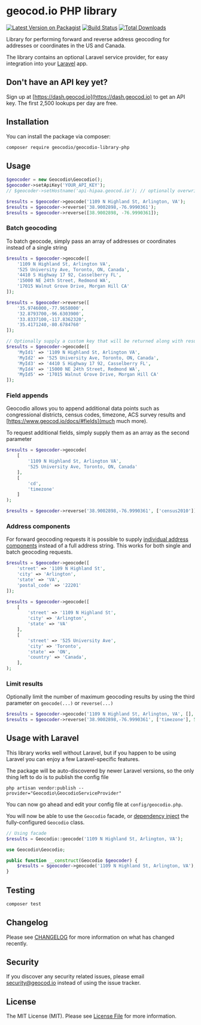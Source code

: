 # geocod.io PHP library

[![Latest Version on Packagist](https://img.shields.io/packagist/v/geocodio/geocodio-library-php.svg?style=flat-square)](https://packagist.org/packages/geocodio/geocodio-library-php)
[![Build Status](https://img.shields.io/travis/geocodio/geocodio-library-php/master.svg?style=flat-square)](https://travis-ci.org/geocodio/geocodio-library-php)
[![Total Downloads](https://img.shields.io/packagist/dt/geocodio/geocodio-library-php.svg?style=flat-square)](https://packagist.org/packages/geocodio/geocodio-library-php)

Library for performing forward and reverse address geocoding for addresses or coordinates in the US and Canada.

The library contains an optional Laravel service provider, for easy integration into your [Laravel](https://laravel.com) app.

## Don't have an API key yet?

Sign up at [https://dash.geocod.io](https://dash.geocod.io) to get an API key. The first 2,500 lookups per day are free.

## Installation

You can install the package via composer:

```bash
composer require geocodio/geocodio-library-php
```

## Usage

```php
$geocoder = new Geocodio\Geocodio();
$geocoder->setApiKey('YOUR_API_KEY');
// $geocoder->setHostname('api-hipaa.geocod.io'); // optionally overwrite the API hostname

$results = $geocoder->geocode('1109 N Highland St, Arlington, VA');
$results = $geocoder->reverse('38.9002898,-76.9990361');
$results = $geocoder->reverse([38.9002898, -76.9990361]);
```

### Batch geocoding

To batch geocode, simply pass an array of addresses or coordinates instead of a single string

```php
$results = $geocoder->geocode([
    '1109 N Highland St, Arlington VA',
    '525 University Ave, Toronto, ON, Canada',
    '4410 S Highway 17 92, Casselberry FL',
    '15000 NE 24th Street, Redmond WA',
    '17015 Walnut Grove Drive, Morgan Hill CA'
]);

$results = $geocoder->reverse([
    '35.9746000,-77.9658000',
    '32.8793700,-96.6303900',
    '33.8337100,-117.8362320',
    '35.4171240,-80.6784760'
]);

// Optionally supply a custom key that will be returned along with results
$results = $geocoder->geocode([
    'MyId1' => '1109 N Highland St, Arlington VA',
    'MyId2' => '525 University Ave, Toronto, ON, Canada',
    'MyId3' => '4410 S Highway 17 92, Casselberry FL',
    'MyId4' => '15000 NE 24th Street, Redmond WA',
    'MyId5' => '17015 Walnut Grove Drive, Morgan Hill CA'
]);
```

### Field appends

Geocodio allows you to append additional data points such as congressional districts, census codes, timezone, ACS survey results and [https://www.geocod.io/docs/#fields](much much more).

To request additional fields, simply supply them as an array as the second parameter

```php
$results = $geocoder->geocode(
    [
        '1109 N Highland St, Arlington VA',
        '525 University Ave, Toronto, ON, Canada'
    ],
    [
        'cd',
        'timezone'
    ]
);

$results = $geocoder->reverse('38.9002898,-76.9990361', ['census2010']);
```

### Address components

For forward geocoding requests it is possible to supply [individual address components](https://www.geocod.io/docs/#single-address) instead of a full address string. This works for both single and batch geocoding requests.

```php
$results = $geocoder->geocode([
    'street' => '1109 N Highland St',
    'city' => 'Arlington',
    'state' => 'VA',
    'postal_code' => '22201'
]);

$results = $geocoder->geocode([
    [
        'street' => '1109 N Highland St',
        'city' => 'Arlington',
        'state' => 'VA'
    ],
    [
        'street' => '525 University Ave',
        'city' => 'Toronto',
        'state' => 'ON',
        'country' => 'Canada',
    ],
);
```

### Limit results

Optionally limit the number of maximum geocoding results by using the third parameter on `geocode(...)` or `reverse(...)`

```php
$results = $geocoder->geocode('1109 N Highland St, Arlington, VA', [], 1); // Only get the first result
$results = $geocoder->reverse('38.9002898,-76.9990361', ['timezone'], 5); // Return up to 5 geocoding results
```

## Usage with Laravel

This library works well without Laravel, but if you happen to be using Laravel you can enjoy a few Laravel-specific features.

The package will be auto-discovered by newer Laravel versions, so the only thing left to do is to publish the config file

```
php artisan vendor:publish --provider="Geocodio\GeocodioServiceProvider"
```

You can now go ahead and edit your config file at `config/geocodio.php`.

You will now be able to use the `Geocodio` facade, or [dependency inject](https://laravel.com/docs/6.x/container) the fully-configured `Geocodio` class.

```php
// Using facade
$results = Geocodio::geocode('1109 N Highland St, Arlington, VA');
```

```php
use Geocodio\Geocodio;

public function __construct(Geocodio $geocoder) {
    $results = $geocoder->geocode('1109 N Highland St, Arlington, VA');
}
```

## Testing

``` bash
composer test
```

## Changelog

Please see [CHANGELOG](CHANGELOG.md) for more information on what has changed recently.

## Security

If you discover any security related issues, please email security@geocod.io instead of using the issue tracker.

## License

The MIT License (MIT). Please see [License File](LICENSE.md) for more information.
